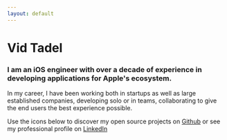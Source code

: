 ```yaml
---
layout: default
---
```


# Vid Tadel

### I am an iOS engineer with over a decade of experience in developing applications for Apple's ecosystem.

In my career, I have been working both in startups as well as large established companies, 
developing solo or in teams, collaborating to give the end users the best experience possible.

Use the icons below to discover my open source projects on [Github](https://www.github.com/tadelv) or see my professional profile on [LinkedIn](https://www.linkedin.com/in/tadelv)